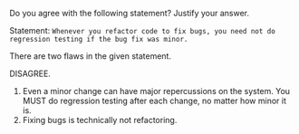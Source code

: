 <panel header="{{ icon_Q_A }} Do you agree with the following statement? Refactoring and regression testing">
<question type="text">

Do you agree with the following statement? Justify your answer.

Statement: `Whenever you refactor code to fix bugs, you need not do regression testing if the bug fix was minor.`


<div slot="hint">

There are two flaws in the given statement.

</div>


<div slot="answer">

DISAGREE.

1. Even a minor change can have major repercussions on the system. You MUST do regression testing after each change, no matter how minor it is.
2. Fixing bugs is technically not refactoring.

</div>
</question>
</panel>
